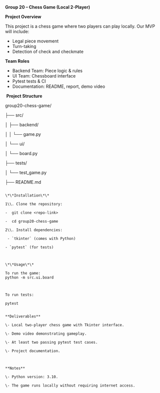 **Group 20 – Chess Game (Local 2-Player)**

**Project Overview**

This project is a chess game where two players can play locally.
Our MVP will include:

* Legal piece movement
* Turn-taking
* Detection of check and checkmate

**Team Roles**

* Backend Team: Piece logic \& rules
* UI Team: Chessboard interface
* Pytest tests \& CI
* Documentation: README, report, demo video

 **Project Structure**



group20-chess-game/

├── src/

│   ├── backend/

│   │   └── game.py

│   └── ui/

│       └── board.py

├── tests/

│   └── test\_game.py

├── README.md

```

\*\*Installation\*\*

1\\. Clone the repository:

-  git clone <repo-link>

-  cd group20-chess-game

2\\. Install dependencies:

 - `tkinter` (comes with Python)  

- `pytest` (for tests)



\*\*Usage\*\*

To run the game:
python -m src.ui.board



To run tests:

pytest 


**Deliverables**

\- Local two-player chess game with Tkinter interface.

\- Demo video demonstrating gameplay.

\- At least two passing pytest test cases.

\- Project documentation.



**Notes**

\- Python version: 3.10.

\- The game runs locally without requiring internet access.

